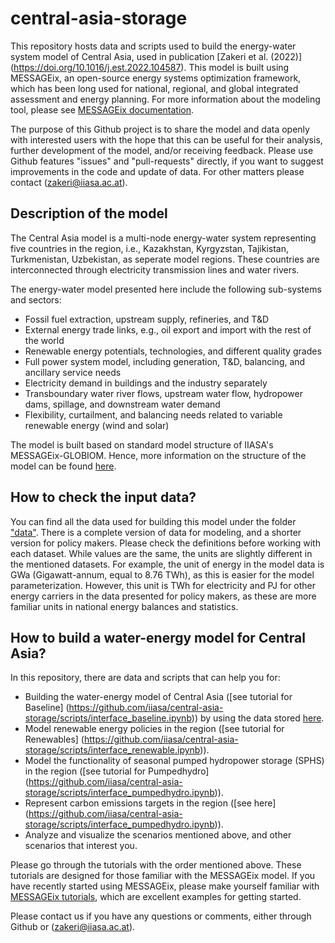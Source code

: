 # central-asia-storage
This repository hosts data and scripts used to build the energy-water system model of Central Asia,
used in publication [Zakeri et al. (2022)] (https://doi.org/10.1016/j.est.2022.104587).
This model is built using MESSAGEix, an open-source energy systems optimization framework, which has been
long used for national, regional, and global integrated assessment and energy planning.
For more information about the modeling tool, please see [MESSAGEix documentation](https://docs.messageix.org/en/stable/index.html).

The purpose of this Github project is to share the model and data openly with interested users
with the hope that this can be useful for their analysis, further development of the model,
and/or receiving feedback. Please use Github features "issues" and "pull-requests" directly,
if you want to suggest improvements in the code and update of data.
For other matters please contact (zakeri@iiasa.ac.at).

## Description of the model
The Central Asia model is a multi-node energy-water system representing five countries in the region, i.e.,
Kazakhstan, Kyrgyzstan, Tajikistan, Turkmenistan, Uzbekistan, as seperate model regions.
These countries are interconnected through electricity transmission lines and water rivers.

The energy-water model presented here include the following sub-systems and sectors:
- Fossil fuel extraction, upstream supply, refineries, and T&D
- External energy trade links, e.g., oil export and import with the rest of the world
- Renewable energy potentials, technologies, and different quality grades
- Full power system model, including generation, T&D, balancing, and ancillary service needs
- Electricity demand in buildings and the industry separately
- Transboundary water river flows, upstream water flow, hydropower dams, spillage, and downstream water demand
- Flexibility, curtailment, and balancing needs related to variable renewable energy (wind and solar)

The model is built based on standard model structure of IIASA's MESSAGEix-GLOBIOM. 
Hence, more information on the structure of the model can be found [here](https://docs.messageix.org/projects/global/en/latest/).

## How to check the input data?
You can find all the data used for building this model under the folder ["data"](https://github.com/iiasa/central-asia-storage/data).
There is a complete version of data for modeling, and a shorter version for policy makers. Please check the definitions before working with 
each dataset. While values are the same, the units are slightly different in the mentioned datasets. For example, the unit of energy in the model
data is GWa (Gigawatt-annum, equal to 8.76 TWh), as this is easier for the model parameterization. However, this unit is TWh for electricity and PJ
for other energy carriers in the data presented for policy makers, as these are more familiar units in national energy balances and statistics.

## How to build a water-energy model for Central Asia?
In this repository, there are data and scripts that can help you for:
- Building the water-energy model of Central Asia ([see tutorial for Baseline]
(https://github.com/iiasa/central-asia-storage/scripts/interface_baseline.ipynb)) by using the data stored
[here](https://github.com/iiasa/central-asia-storage/data).
- Model renewable energy policies in the region ([see tutorial for Renewables]
(https://github.com/iiasa/central-asia-storage/scripts/interface_renewable.ipynb)).
- Model the functionality of seasonal pumped hydropower storage (SPHS) in the region ([see tutorial for Pumpedhydro]
(https://github.com/iiasa/central-asia-storage/scripts/interface_pumpedhydro.ipynb)).
- Represent carbon emissions targets in the region ([see here]
(https://github.com/iiasa/central-asia-storage/scripts/interface_pumpedhydro.ipynb)).
- Analyze and visualize the scenarios mentioned above, and other scenarios that interest you.

Please go through the tutorials with the order mentioned above. These tutorials are designed
for those familiar with the MESSAGEix model. If you have recently started using MESSAGEix, please make yourself 
familiar with [MESSAGEix tutorials](https://github.com/iiasa/message_ix/tree/main/tutorial/westeros), which are excellent examples for getting started.

Please contact us if you have any questions or comments, either through Github or (zakeri@iiasa.ac.at).